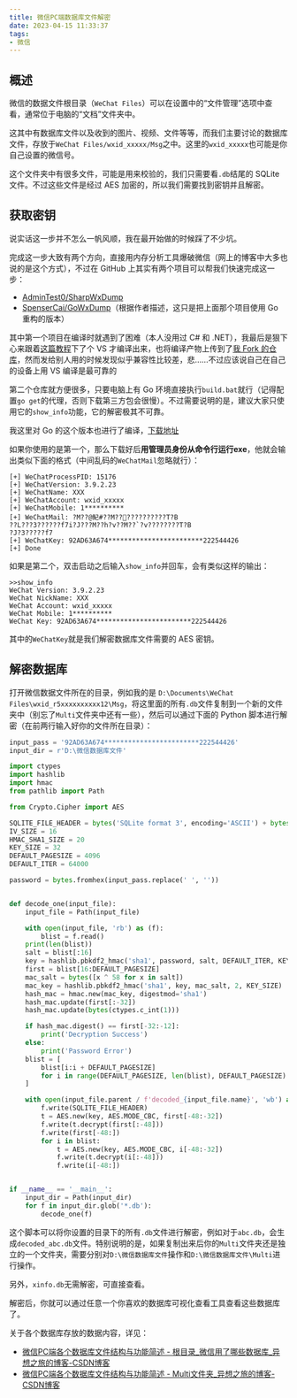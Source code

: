 ```yaml
---
title: 微信PC端数据库文件解密
date: 2023-04-15 11:33:37
tags:
- 微信
---
```


## 概述

微信的数据文件根目录（`WeChat Files`）可以在设置中的“文件管理”选项中查看，通常位于电脑的“文档”文件夹中。

这其中有数据库文件以及收到的图片、视频、文件等等，而我们主要讨论的数据库文件，存放于`WeChat Files/wxid_xxxxx/Msg`之中。这里的`wxid_xxxxx`也可能是你自己设置的微信号。

这个文件夹中有很多文件，可能是用来校验的，我们只需要看`.db`结尾的 SQLite 文件。不过这些文件是经过 AES 加密的，所以我们需要找到密钥并且解密。

## 获取密钥

说实话这一步并不怎么一帆风顺，我在最开始做的时候踩了不少坑。

完成这一步大致有两个方向，直接用内存分析工具爆破微信（网上的博客中大多也说的是这个方式），不过在 GitHub 上其实有两个项目可以帮我们快速完成这一步：

- [AdminTest0/SharpWxDump](https://github.com/AdminTest0/SharpWxDump)
- [SpenserCai/GoWxDump](https://github.com/SpenserCai/GoWxDump)（根据作者描述，这只是把上面那个项目使用 Go 重构的版本）

其中第一个项目在编译时就遇到了困难（本人没用过 C# 和 .NET），我最后是狠下心来跟着[这篇教程](https://cn-sec.com/archives/1596143.html)下了个 VS 才编译出来，也将编译产物上传到了[我 Fork 的仓库](https://github.com/yxzlwz/SharpWxDump/releases/tag/2023.4.2)，然而发给别人用的时候发现似乎兼容性比较差，悲……不过应该说自己在自己的设备上用 VS 编译是最可靠的

第二个仓库就方便很多，只要电脑上有 Go 环境直接执行`build.bat`就行（记得配置`go get`的代理，否则下载第三方包会很慢）。不过需要说明的是，建议大家只使用它的`show_info`功能，它的解密极其不可靠。

我这里对 Go 的这个版本也进行了编译，[下载地址](https://github.com/SpenserCai/GoWxDump/files/11182406/GoWxDump.zip)

如果你使用的是第一个，那么下载好后**用管理员身份从命令行运行exe**，他就会输出类似下面的格式（中间乱码的`WeChatMail`忽略就行）：

```
[+] WeChatProcessPID: 15176
[+] WeChatVersion: 3.9.2.23
[+] WeChatName: XXX
[+] WeChatAccount: wxid_xxxxx
[+] WeChatMobile: 1**********
[+] WeChatMail: ?M??@魢#??M????????????T?B
??L???3??????f7i?J???M??h?v??M??`?v????????T?B
?J?3?????f7
[+] WeChatKey: 92AD63A674************************222544426
[+] Done
```

如果是第二个，双击启动之后输入`show_info`并回车，会有类似这样的输出：

```
>>show_info
WeChat Version: 3.9.2.23
WeChat NickName: XXX
WeChat Account: wxid_xxxxx
WeChat Mobile: 1**********
WeChat Key: 92AD63A674************************222544426
```

其中的`WeChatKey`就是我们解密数据库文件需要的 AES 密钥。

## 解密数据库

打开微信数据文件所在的目录，例如我的是 `D:\Documents\WeChat Files\wxid_r5xxxxxxxxxx12\Msg`，将这里面的所有`.db`文件复制到一个新的文件夹中（别忘了`Multi`文件夹中还有一些），然后可以通过下面的 Python 脚本进行解密（在前两行输入好你的文件所在目录）：

```python
input_pass = '92AD63A674************************222544426'
input_dir = r'D:\微信数据库文件'

import ctypes
import hashlib
import hmac
from pathlib import Path

from Crypto.Cipher import AES

SQLITE_FILE_HEADER = bytes('SQLite format 3', encoding='ASCII') + bytes(1)
IV_SIZE = 16
HMAC_SHA1_SIZE = 20
KEY_SIZE = 32
DEFAULT_PAGESIZE = 4096
DEFAULT_ITER = 64000

password = bytes.fromhex(input_pass.replace(' ', ''))


def decode_one(input_file):
    input_file = Path(input_file)

    with open(input_file, 'rb') as (f):
        blist = f.read()
    print(len(blist))
    salt = blist[:16]
    key = hashlib.pbkdf2_hmac('sha1', password, salt, DEFAULT_ITER, KEY_SIZE)
    first = blist[16:DEFAULT_PAGESIZE]
    mac_salt = bytes([x ^ 58 for x in salt])
    mac_key = hashlib.pbkdf2_hmac('sha1', key, mac_salt, 2, KEY_SIZE)
    hash_mac = hmac.new(mac_key, digestmod='sha1')
    hash_mac.update(first[:-32])
    hash_mac.update(bytes(ctypes.c_int(1)))

    if hash_mac.digest() == first[-32:-12]:
        print('Decryption Success')
    else:
        print('Password Error')
    blist = [
        blist[i:i + DEFAULT_PAGESIZE]
        for i in range(DEFAULT_PAGESIZE, len(blist), DEFAULT_PAGESIZE)
    ]

    with open(input_file.parent / f'decoded_{input_file.name}', 'wb') as (f):
        f.write(SQLITE_FILE_HEADER)
        t = AES.new(key, AES.MODE_CBC, first[-48:-32])
        f.write(t.decrypt(first[:-48]))
        f.write(first[-48:])
        for i in blist:
            t = AES.new(key, AES.MODE_CBC, i[-48:-32])
            f.write(t.decrypt(i[:-48]))
            f.write(i[-48:])


if __name__ == '__main__':
    input_dir = Path(input_dir)
    for f in input_dir.glob('*.db'):
        decode_one(f)
```

这个脚本可以将你设置的目录下的所有`.db`文件进行解密，例如对于`abc.db`，会生成`decoded_abc.db`文件。特别说明的是，如果复制出来后你的`Multi`文件夹还是独立的一个文件夹，需要分别对`D:\微信数据库文件`操作和`D:\微信数据库文件\Multi`进行操作。

另外，`xinfo.db`无需解密，可直接查看。

解密后，你就可以通过任意一个你喜欢的数据库可视化查看工具查看这些数据库了。

关于各个数据库存放的数据内容，详见：
- [微信PC端各个数据库文件结构与功能简述 - 根目录_微信用了哪些数据库_异想之旅的博客-CSDN博客](https://blog.csdn.net/weixin_44495599/article/details/130030359)
- [微信PC端各个数据库文件结构与功能简述 - Multi文件夹_异想之旅的博客-CSDN博客](https://blog.csdn.net/weixin_44495599/article/details/130163338)
